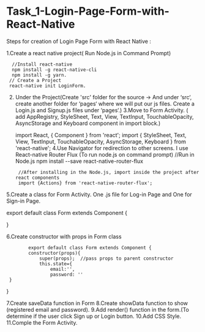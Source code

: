 # Task_1-Login-Page-Form-with-React-Native

Steps for creation of Login Page Form with React Native :

1.Create a react native project( Run Node.js in Command Prompt)
      
      //Install react-native
	  npm install -g react-native-cli
      npm install -g yarn.
	 // Create a Project
	 react-native init LoginForm.

2. Under the Project(Create 'src' folder for the source -> And under ‘src‘, create another folder for ‘pages‘ where we will put our js files. Create a Login.js and Signup.js files under ‘pages‘.)
3.Move to Form Activity. ( add AppRegistry, StyleSheet, Text, View, TextInput, TouchableOpacity, AsyncStorage and Keyboard component in import block.)
	
	import React, { Component } from 'react';
	import { StyleSheet, Text, View, TextInput, TouchableOpacity, AsyncStorage, Keyboard } from 'react-native';
4.Use Navigator for redirection to other screens. I use React-native Router Flux (To run node.js on command prompt)
		//Run in Node.js
		npm install --save react-native-router-flux
 
		//After installing in the Node.js, import inside the project after react components
		import {Actions} from 'react-native-router-flux';
5.Create a class for Form Activity.
One .js file for Log-in Page and One for Sign-in Page.

export default class Form extends Component {
 
}

6.Create constructor with props in Form class
			
			export default class Form extends Component {
   			constructor(props){        
     			super(props);  //pass props to parent constructor      
     			this.state={            
       			 	email:'',
        			password: ''        
     }   
}

7.Create saveData function in Form
8.Create showData function to show (registered email and password).
9.Add render() function in the form.(To determine if the user click Sign up or Login button.
10.Add CSS Style.
11.Comple the Form Activity.



		
